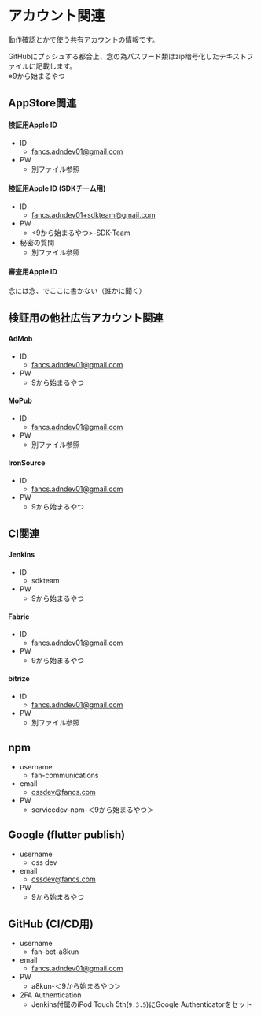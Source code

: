 # アカウント関連

動作確認とかで使う共有アカウントの情報です。

GitHubにプッシュする都合上、念の為パスワード類はzip暗号化したテキストファイルに記載します。  
※9から始まるやつ

## AppStore関連

#### 検証用Apple ID

* ID
  * fancs.adndev01@gmail.com
* PW
  * 別ファイル参照

#### 検証用Apple ID (SDKチーム用)

* ID
  * fancs.adndev01+sdkteam@gmail.com
* PW
  * <9から始まるやつ>-SDK-Team
* 秘密の質問
  * 別ファイル参照

#### 審査用Apple ID

念には念、でここに書かない（誰かに聞く）

## 検証用の他社広告アカウント関連

#### AdMob

* ID
  * fancs.adndev01@gmail.com
* PW
  * 9から始まるやつ

#### MoPub

* ID
  * fancs.adndev01@gmail.com
* PW
  * 別ファイル参照

#### IronSource

* ID
  * fancs.adndev01@gmail.com
* PW
  * 9から始まるやつ

## CI関連

#### Jenkins

* ID
  * sdkteam
* PW
  * 9から始まるやつ

#### Fabric

* ID
  * fancs.adndev01@gmail.com
* PW
  * 9から始まるやつ

#### bitrize

* ID
  * fancs.adndev01@gmail.com
* PW
  * 別ファイル参照

## npm

* username
  * fan-communications
* email
  * ossdev@fancs.com
* PW
  * servicedev-npm-＜9から始まるやつ＞

## Google (flutter publish)
* username
  * oss dev
* email
  * ossdev@fancs.com
* PW
  * 9から始まるやつ

## GitHub (CI/CD用)
* username
  * fan-bot-a8kun
* email
  * fancs.adndev01@gmail.com
* PW
  * a8kun-＜9から始まるやつ＞
* 2FA Authentication
  * Jenkins付属のiPod Touch 5th(`9.3.5`)にGoogle Authenticatorをセット
